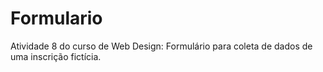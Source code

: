 # Formulario
Atividade 8 do curso de Web Design: Formulário para coleta de dados de uma inscrição fictícia.
